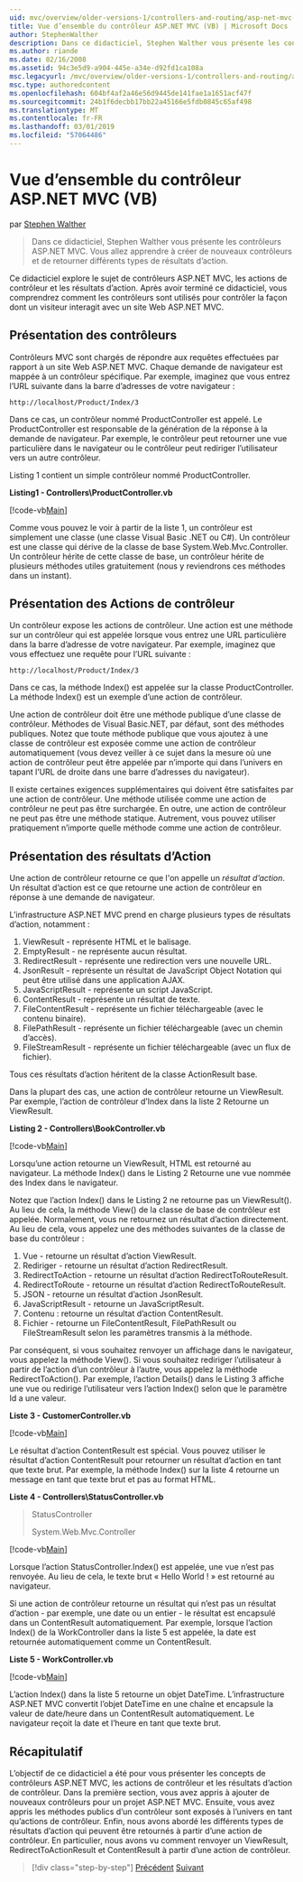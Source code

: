 ```yaml
---
uid: mvc/overview/older-versions-1/controllers-and-routing/asp-net-mvc-controller-overview-vb
title: Vue d’ensemble du contrôleur ASP.NET MVC (VB) | Microsoft Docs
author: StephenWalther
description: Dans ce didacticiel, Stephen Walther vous présente les contrôleurs ASP.NET MVC. Vous allez apprendre à créer de nouveaux contrôleurs et de retourner différents types de res d’action...
ms.author: riande
ms.date: 02/16/2008
ms.assetid: 94c3e5d9-a904-445e-a34e-d92fd1ca108a
msc.legacyurl: /mvc/overview/older-versions-1/controllers-and-routing/asp-net-mvc-controller-overview-vb
msc.type: authoredcontent
ms.openlocfilehash: 604bf4af2a46e56d9445de141fae1a1651acf47f
ms.sourcegitcommit: 24b1f6decbb17bb22a45166e5fdb0845c65af498
ms.translationtype: MT
ms.contentlocale: fr-FR
ms.lasthandoff: 03/01/2019
ms.locfileid: "57064486"
---
```

<a name="aspnet-mvc-controller-overview-vb"></a>Vue d’ensemble du contrôleur ASP.NET MVC (VB)
====================
par [Stephen Walther](https://github.com/StephenWalther)

> Dans ce didacticiel, Stephen Walther vous présente les contrôleurs ASP.NET MVC. Vous allez apprendre à créer de nouveaux contrôleurs et de retourner différents types de résultats d’action.


Ce didacticiel explore le sujet de contrôleurs ASP.NET MVC, les actions de contrôleur et les résultats d’action. Après avoir terminé ce didacticiel, vous comprendrez comment les contrôleurs sont utilisés pour contrôler la façon dont un visiteur interagit avec un site Web ASP.NET MVC.

## <a name="understanding-controllers"></a>Présentation des contrôleurs

Contrôleurs MVC sont chargés de répondre aux requêtes effectuées par rapport à un site Web ASP.NET MVC. Chaque demande de navigateur est mappée à un contrôleur spécifique. Par exemple, imaginez que vous entrez l’URL suivante dans la barre d’adresses de votre navigateur :

`http://localhost/Product/Index/3`

Dans ce cas, un contrôleur nommé ProductController est appelé. Le ProductController est responsable de la génération de la réponse à la demande de navigateur. Par exemple, le contrôleur peut retourner une vue particulière dans le navigateur ou le contrôleur peut rediriger l’utilisateur vers un autre contrôleur.

Listing 1 contient un simple contrôleur nommé ProductController.

**Listing1 - Controllers\ProductController.vb**

[!code-vb[Main](asp-net-mvc-controller-overview-vb/samples/sample1.vb)]

Comme vous pouvez le voir à partir de la liste 1, un contrôleur est simplement une classe (une classe Visual Basic .NET ou C#). Un contrôleur est une classe qui dérive de la classe de base System.Web.Mvc.Controller. Un contrôleur hérite de cette classe de base, un contrôleur hérite de plusieurs méthodes utiles gratuitement (nous y reviendrons ces méthodes dans un instant).

## <a name="understanding-controller-actions"></a>Présentation des Actions de contrôleur

Un contrôleur expose les actions de contrôleur. Une action est une méthode sur un contrôleur qui est appelée lorsque vous entrez une URL particulière dans la barre d’adresse de votre navigateur. Par exemple, imaginez que vous effectuez une requête pour l’URL suivante :

`http://localhost/Product/Index/3`

Dans ce cas, la méthode Index() est appelée sur la classe ProductController. La méthode Index() est un exemple d’une action de contrôleur.

Une action de contrôleur doit être une méthode publique d’une classe de contrôleur. Méthodes de Visual Basic.NET, par défaut, sont des méthodes publiques. Notez que toute méthode publique que vous ajoutez à une classe de contrôleur est exposée comme une action de contrôleur automatiquement (vous devez veiller à ce sujet dans la mesure où une action de contrôleur peut être appelée par n’importe qui dans l’univers en tapant l’URL de droite dans une barre d’adresses du navigateur).

Il existe certaines exigences supplémentaires qui doivent être satisfaites par une action de contrôleur. Une méthode utilisée comme une action de contrôleur ne peut pas être surchargée. En outre, une action de contrôleur ne peut pas être une méthode statique. Autrement, vous pouvez utiliser pratiquement n’importe quelle méthode comme une action de contrôleur.

## <a name="understanding-action-results"></a>Présentation des résultats d’Action

Une action de contrôleur retourne ce que l'on appelle un *résultat d’action*. Un résultat d’action est ce que retourne une action de contrôleur en réponse à une demande de navigateur.

L’infrastructure ASP.NET MVC prend en charge plusieurs types de résultats d’action, notamment :

1. ViewResult - représente HTML et le balisage.
2. EmptyResult - ne représente aucun résultat.
3. RedirectResult - représente une redirection vers une nouvelle URL.
4. JsonResult - représente un résultat de JavaScript Object Notation qui peut être utilisé dans une application AJAX.
5. JavaScriptResult - représente un script JavaScript.
6. ContentResult - représente un résultat de texte.
7. FileContentResult - représente un fichier téléchargeable (avec le contenu binaire).
8. FilePathResult - représente un fichier téléchargeable (avec un chemin d’accès).
9. FileStreamResult - représente un fichier téléchargeable (avec un flux de fichier).

Tous ces résultats d’action héritent de la classe ActionResult base.

Dans la plupart des cas, une action de contrôleur retourne un ViewResult. Par exemple, l’action de contrôleur d’Index dans la liste 2 Retourne un ViewResult.

**Listing 2 - Controllers\BookController.vb**

[!code-vb[Main](asp-net-mvc-controller-overview-vb/samples/sample2.vb)]

Lorsqu’une action retourne un ViewResult, HTML est retourné au navigateur. La méthode Index() dans le Listing 2 Retourne une vue nommée des Index dans le navigateur.

Notez que l’action Index() dans le Listing 2 ne retourne pas un ViewResult(). Au lieu de cela, la méthode View() de la classe de base de contrôleur est appelée. Normalement, vous ne retournez un résultat d’action directement. Au lieu de cela, vous appelez une des méthodes suivantes de la classe de base du contrôleur :

1. Vue - retourne un résultat d’action ViewResult.
2. Rediriger - retourne un résultat d’action RedirectResult.
3. RedirectToAction - retourne un résultat d’action RedirectToRouteResult.
4. RedirectToRoute - retourne un résultat d’action RedirectToRouteResult.
5. JSON - retourne un résultat d’action JsonResult.
6. JavaScriptResult - retourne un JavaScriptResult.
7. Contenu : retourne un résultat d’action ContentResult.
8. Fichier - retourne un FileContentResult, FilePathResult ou FileStreamResult selon les paramètres transmis à la méthode.

Par conséquent, si vous souhaitez renvoyer un affichage dans le navigateur, vous appelez la méthode View(). Si vous souhaitez rediriger l’utilisateur à partir de l’action d’un contrôleur à l’autre, vous appelez la méthode RedirectToAction(). Par exemple, l’action Details() dans le Listing 3 affiche une vue ou redirige l’utilisateur vers l’action Index() selon que le paramètre Id a une valeur.

**Liste 3 - CustomerController.vb**

[!code-vb[Main](asp-net-mvc-controller-overview-vb/samples/sample3.vb)]

Le résultat d’action ContentResult est spécial. Vous pouvez utiliser le résultat d’action ContentResult pour retourner un résultat d’action en tant que texte brut. Par exemple, la méthode Index() sur la liste 4 retourne un message en tant que texte brut et pas au format HTML.

**Liste 4 - Controllers\StatusController.vb**

> StatusController
> 
> 
> System.Web.Mvc.Controller


[!code-vb[Main](asp-net-mvc-controller-overview-vb/samples/sample4.vb)]

Lorsque l’action StatusController.Index() est appelée, une vue n’est pas renvoyée. Au lieu de cela, le texte brut « Hello World ! » est retourné au navigateur.

Si une action de contrôleur retourne un résultat qui n’est pas un résultat d’action - par exemple, une date ou un entier - le résultat est encapsulé dans un ContentResult automatiquement. Par exemple, lorsque l’action Index() de la WorkController dans la liste 5 est appelée, la date est retournée automatiquement comme un ContentResult.

**Liste 5 - WorkController.vb**

[!code-vb[Main](asp-net-mvc-controller-overview-vb/samples/sample5.vb)]

L’action Index() dans la liste 5 retourne un objet DateTime. L’infrastructure ASP.NET MVC convertit l’objet DateTime en une chaîne et encapsule la valeur de date/heure dans un ContentResult automatiquement. Le navigateur reçoit la date et l’heure en tant que texte brut.

## <a name="summary"></a>Récapitulatif

L’objectif de ce didacticiel a été pour vous présenter les concepts de contrôleurs ASP.NET MVC, les actions de contrôleur et les résultats d’action de contrôleur. Dans la première section, vous avez appris à ajouter de nouveaux contrôleurs pour un projet ASP.NET MVC. Ensuite, vous avez appris les méthodes publics d’un contrôleur sont exposés à l’univers en tant qu’actions de contrôleur. Enfin, nous avons abordé les différents types de résultats d’action qui peuvent être retournés à partir d’une action de contrôleur. En particulier, nous avons vu comment renvoyer un ViewResult, RedirectToActionResult et ContentResult à partir d’une action de contrôleur.

> [!div class="step-by-step"]
> [Précédent](creating-a-custom-route-constraint-cs.md)
> [Suivant](creating-custom-routes-vb.md)
